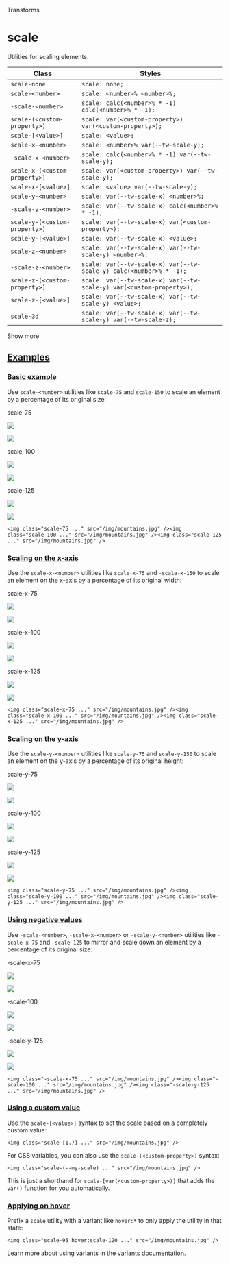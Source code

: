 Transforms

# scale

Utilities for scaling elements.

| Class                         | Styles                                                               |
| ----------------------------- | -------------------------------------------------------------------- |
| `scale-none`                  | `scale: none;`                                                       |
| `scale-<number>`              | `scale: <number>% <number>%;`                                        |
| `-scale-<number>`             | `scale: calc(<number>% * -1) calc(<number>% * -1);`                  |
| `scale-(<custom-property>)`   | `scale: var(<custom-property>) var(<custom-property>);`              |
| `scale-[<value>]`             | `scale: <value>;`                                                    |
| `scale-x-<number>`            | `scale: <number>% var(--tw-scale-y);`                                |
| `-scale-x-<number>`           | `scale: calc(<number>% * -1) var(--tw-scale-y);`                     |
| `scale-x-(<custom-property>)` | `scale: var(<custom-property>) var(--tw-scale-y);`                   |
| `scale-x-[<value>]`           | `scale: <value> var(--tw-scale-y);`                                  |
| `scale-y-<number>`            | `scale: var(--tw-scale-x) <number>%;`                                |
| `-scale-y-<number>`           | `scale: var(--tw-scale-x) calc(<number>% * -1);`                     |
| `scale-y-(<custom-property>)` | `scale: var(--tw-scale-x) var(<custom-property>);`                   |
| `scale-y-[<value>]`           | `scale: var(--tw-scale-x) <value>;`                                  |
| `scale-z-<number>`            | `scale: var(--tw-scale-x) var(--tw-scale-y) <number>%;`              |
| `-scale-z-<number>`           | `scale: var(--tw-scale-x) var(--tw-scale-y) calc(<number>% * -1);`   |
| `scale-z-(<custom-property>)` | `scale: var(--tw-scale-x) var(--tw-scale-y) var(<custom-property>);` |
| `scale-z-[<value>]`           | `scale: var(--tw-scale-x) var(--tw-scale-y) <value>;`                |
| `scale-3d`                    | `scale: var(--tw-scale-x) var(--tw-scale-y) var(--tw-scale-z);`      |

Show more

## [Examples](#examples)

### [Basic example](#basic-example)

Use `scale-<number>` utilities like `scale-75` and `scale-150` to scale an element by a percentage of its original size:

scale-75

![](https://images.unsplash.com/photo-1554629947-334ff61d85dc?ixid=MnwxMjA3fDB8MHxwaG90by1wYWdlfHx8fGVufDB8fHx8\&ixlib=rb-1.2.1\&auto=format\&fit=crop\&w=1000\&h=1000\&q=90)

![](https://images.unsplash.com/photo-1554629947-334ff61d85dc?ixid=MnwxMjA3fDB8MHxwaG90by1wYWdlfHx8fGVufDB8fHx8\&ixlib=rb-1.2.1\&auto=format\&fit=crop\&w=1000\&h=1000\&q=90)

scale-100

![](https://images.unsplash.com/photo-1554629947-334ff61d85dc?ixid=MnwxMjA3fDB8MHxwaG90by1wYWdlfHx8fGVufDB8fHx8\&ixlib=rb-1.2.1\&auto=format\&fit=crop\&w=1000\&h=1000\&q=90)

![](https://images.unsplash.com/photo-1554629947-334ff61d85dc?ixid=MnwxMjA3fDB8MHxwaG90by1wYWdlfHx8fGVufDB8fHx8\&ixlib=rb-1.2.1\&auto=format\&fit=crop\&w=1000\&h=1000\&q=90)

scale-125

![](https://images.unsplash.com/photo-1554629947-334ff61d85dc?ixid=MnwxMjA3fDB8MHxwaG90by1wYWdlfHx8fGVufDB8fHx8\&ixlib=rb-1.2.1\&auto=format\&fit=crop\&w=1000\&h=1000\&q=90)

![](https://images.unsplash.com/photo-1554629947-334ff61d85dc?ixid=MnwxMjA3fDB8MHxwaG90by1wYWdlfHx8fGVufDB8fHx8\&ixlib=rb-1.2.1\&auto=format\&fit=crop\&w=1000\&h=1000\&q=90)

```
<img class="scale-75 ..." src="/img/mountains.jpg" /><img class="scale-100 ..." src="/img/mountains.jpg" /><img class="scale-125 ..." src="/img/mountains.jpg" />
```

### [Scaling on the x-axis](#scaling-on-the-x-axis)

Use the `scale-x-<number>` utilities like `scale-x-75` and `-scale-x-150` to scale an element on the x-axis by a percentage of its original width:

scale-x-75

![](https://images.unsplash.com/photo-1554629947-334ff61d85dc?ixid=MnwxMjA3fDB8MHxwaG90by1wYWdlfHx8fGVufDB8fHx8\&ixlib=rb-1.2.1\&auto=format\&fit=crop\&w=1000\&h=1000\&q=90)

![](https://images.unsplash.com/photo-1554629947-334ff61d85dc?ixid=MnwxMjA3fDB8MHxwaG90by1wYWdlfHx8fGVufDB8fHx8\&ixlib=rb-1.2.1\&auto=format\&fit=crop\&w=1000\&h=1000\&q=90)

scale-x-100

![](https://images.unsplash.com/photo-1554629947-334ff61d85dc?ixid=MnwxMjA3fDB8MHxwaG90by1wYWdlfHx8fGVufDB8fHx8\&ixlib=rb-1.2.1\&auto=format\&fit=crop\&w=1000\&h=1000\&q=90)

![](https://images.unsplash.com/photo-1554629947-334ff61d85dc?ixid=MnwxMjA3fDB8MHxwaG90by1wYWdlfHx8fGVufDB8fHx8\&ixlib=rb-1.2.1\&auto=format\&fit=crop\&w=1000\&h=1000\&q=90)

scale-x-125

![](https://images.unsplash.com/photo-1554629947-334ff61d85dc?ixid=MnwxMjA3fDB8MHxwaG90by1wYWdlfHx8fGVufDB8fHx8\&ixlib=rb-1.2.1\&auto=format\&fit=crop\&w=1000\&h=1000\&q=90)

![](https://images.unsplash.com/photo-1554629947-334ff61d85dc?ixid=MnwxMjA3fDB8MHxwaG90by1wYWdlfHx8fGVufDB8fHx8\&ixlib=rb-1.2.1\&auto=format\&fit=crop\&w=1000\&h=1000\&q=90)

```
<img class="scale-x-75 ..." src="/img/mountains.jpg" /><img class="scale-x-100 ..." src="/img/mountains.jpg" /><img class="scale-x-125 ..." src="/img/mountains.jpg" />
```

### [Scaling on the y-axis](#scaling-on-the-y-axis)

Use the `scale-y-<number>` utilities like `scale-y-75` and `scale-y-150` to scale an element on the y-axis by a percentage of its original height:

scale-y-75

![](https://images.unsplash.com/photo-1554629947-334ff61d85dc?ixid=MnwxMjA3fDB8MHxwaG90by1wYWdlfHx8fGVufDB8fHx8\&ixlib=rb-1.2.1\&auto=format\&fit=crop\&w=1000\&h=1000\&q=90)

![](https://images.unsplash.com/photo-1554629947-334ff61d85dc?ixid=MnwxMjA3fDB8MHxwaG90by1wYWdlfHx8fGVufDB8fHx8\&ixlib=rb-1.2.1\&auto=format\&fit=crop\&w=1000\&h=1000\&q=90)

scale-y-100

![](https://images.unsplash.com/photo-1554629947-334ff61d85dc?ixid=MnwxMjA3fDB8MHxwaG90by1wYWdlfHx8fGVufDB8fHx8\&ixlib=rb-1.2.1\&auto=format\&fit=crop\&w=1000\&h=1000\&q=90)

![](https://images.unsplash.com/photo-1554629947-334ff61d85dc?ixid=MnwxMjA3fDB8MHxwaG90by1wYWdlfHx8fGVufDB8fHx8\&ixlib=rb-1.2.1\&auto=format\&fit=crop\&w=1000\&h=1000\&q=90)

scale-y-125

![](https://images.unsplash.com/photo-1554629947-334ff61d85dc?ixid=MnwxMjA3fDB8MHxwaG90by1wYWdlfHx8fGVufDB8fHx8\&ixlib=rb-1.2.1\&auto=format\&fit=crop\&w=1000\&h=1000\&q=90)

![](https://images.unsplash.com/photo-1554629947-334ff61d85dc?ixid=MnwxMjA3fDB8MHxwaG90by1wYWdlfHx8fGVufDB8fHx8\&ixlib=rb-1.2.1\&auto=format\&fit=crop\&w=1000\&h=1000\&q=90)

```
<img class="scale-y-75 ..." src="/img/mountains.jpg" /><img class="scale-y-100 ..." src="/img/mountains.jpg" /><img class="scale-y-125 ..." src="/img/mountains.jpg" />
```

### [Using negative values](#using-negative-values)

Use `-scale-<number>`, `-scale-x-<number>` or `-scale-y-<number>` utilities like `-scale-x-75` and `-scale-125` to mirror and scale down an element by a percentage of its original size:

-scale-x-75

![](https://images.unsplash.com/photo-1554629947-334ff61d85dc?ixid=MnwxMjA3fDB8MHxwaG90by1wYWdlfHx8fGVufDB8fHx8\&ixlib=rb-1.2.1\&auto=format\&fit=crop\&w=1000\&h=1000\&q=90)

![](https://images.unsplash.com/photo-1554629947-334ff61d85dc?ixid=MnwxMjA3fDB8MHxwaG90by1wYWdlfHx8fGVufDB8fHx8\&ixlib=rb-1.2.1\&auto=format\&fit=crop\&w=1000\&h=1000\&q=90)

-scale-100

![](https://images.unsplash.com/photo-1554629947-334ff61d85dc?ixid=MnwxMjA3fDB8MHxwaG90by1wYWdlfHx8fGVufDB8fHx8\&ixlib=rb-1.2.1\&auto=format\&fit=crop\&w=1000\&h=1000\&q=90)

![](https://images.unsplash.com/photo-1554629947-334ff61d85dc?ixid=MnwxMjA3fDB8MHxwaG90by1wYWdlfHx8fGVufDB8fHx8\&ixlib=rb-1.2.1\&auto=format\&fit=crop\&w=1000\&h=1000\&q=90)

-scale-y-125

![](https://images.unsplash.com/photo-1554629947-334ff61d85dc?ixid=MnwxMjA3fDB8MHxwaG90by1wYWdlfHx8fGVufDB8fHx8\&ixlib=rb-1.2.1\&auto=format\&fit=crop\&w=1000\&h=1000\&q=90)

![](https://images.unsplash.com/photo-1554629947-334ff61d85dc?ixid=MnwxMjA3fDB8MHxwaG90by1wYWdlfHx8fGVufDB8fHx8\&ixlib=rb-1.2.1\&auto=format\&fit=crop\&w=1000\&h=1000\&q=90)

```
<img class="-scale-x-75 ..." src="/img/mountains.jpg" /><img class="-scale-100 ..." src="/img/mountains.jpg" /><img class="-scale-y-125 ..." src="/img/mountains.jpg" />
```

### [Using a custom value](#using-a-custom-value)

Use the `scale-[<value>]` syntax to set the scale based on a completely custom value:

```
<img class="scale-[1.7] ..." src="/img/mountains.jpg" />
```

For CSS variables, you can also use the `scale-(<custom-property>)` syntax:

```
<img class="scale-(--my-scale) ..." src="/img/mountains.jpg" />
```

This is just a shorthand for `scale-[var(<custom-property>)]` that adds the `var()` function for you automatically.

### [Applying on hover](#applying-on-hover)

Prefix a `scale` utility with a variant like `hover:*` to only apply the utility in that state:

```
<img class="scale-95 hover:scale-120 ..." src="/img/mountains.jpg" />
```

Learn more about using variants in the [variants documentation](/docs/hover-focus-and-other-states).
